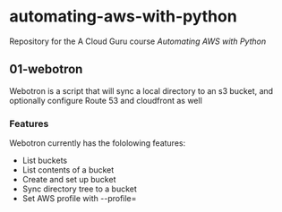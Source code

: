 # automating-aws-with-python
Repository for the A Cloud Guru course 
*Automating AWS with Python*

## 01-webotron

Webotron is a script that will sync a local directory
to an s3 bucket, and optionally configure Route 53 
and cloudfront as well

### Features

Webotron currently has the fololowing features:

- List buckets
- List contents of a bucket
- Create and set up bucket
- Sync directory tree to a bucket
- Set AWS profile with --profile=<profileName>
